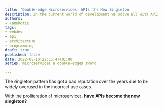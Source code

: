 ```yaml
---
title: 'Double-edge Microservices: APIs the New Singleton'
description: In the current world of development we solve all with APIs
authors:
- kanekotic
tags:
- webdev
- api
- architecture
- programming
draft: true
published: false
date: 2022-08-10T22:05:47+02:00
series: microservices a double-edged sword

---
```

The singleton pattern has got a bad reputation over the years due to be widely overused in the incorrect use cases.

With the proliferation of microservices, **have APIs become the new singleton?**